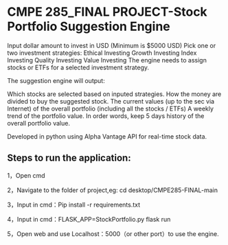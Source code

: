 # CMPE 285_FINAL PROJECT-Stock Portfolio Suggestion Engine

Input dollar amount to invest in USD (Minimum is $5000 USD)
Pick one or two investment strategies:
Ethical Investing
Growth Investing
Index Investing
Quality Investing
Value Investing
The engine needs to assign stocks or ETFs for a selected investment strategy. 

The suggestion engine will output:

Which stocks are selected based on inputed strategies.
How the money are divided to buy the suggested stock.
The current values (up to the sec via Internet) of the overall portfolio (including all the stocks / ETFs)
A weekly trend of the portfolio value. In order words, keep 5 days history of the overall portfolio value.

Developed in python using Alpha Vantage API for real-time stock data.

## Steps to run the application:

1，Open cmd

2，Navigate to the folder of project,eg: cd desktop/CMPE285-FINAL-main

3，Input in cmd：Pip install -r requirements.txt

4，Input in cmd：FLASK_APP=StockPortfolio.py flask run

5，Open web and use Localhost：5000（or other port）to use the engine.
